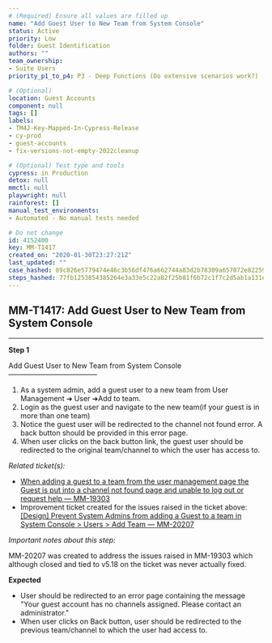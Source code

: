 ```yaml
---
# (Required) Ensure all values are filled up
name: "Add Guest User to New Team from System Console"
status: Active
priority: Low
folder: Guest Identification
authors: ""
team_ownership: 
- Suite Users
priority_p1_to_p4: P3 - Deep Functions (Do extensive scenarios work?)

# (Optional)
location: Guest Accounts
component: null
tags: []
labels: 
- TM4J-Key-Mapped-In-Cypress-Release
- cy-prod
- guest-accounts
- fix-versions-not-empty-2022cleanup

# (Optional) Test type and tools
cypress: in Production
detox: null
mmctl: null
playwright: null
rainforest: []
manual_test_environments: 
- Automated - No manual tests needed

# Do not change
id: 4152400
key: MM-T1417
created_on: "2020-01-30T23:27:21Z"
last_updated: ""
case_hashed: 89c826e5779474e46c3b56df476a662744a83d2b78309a657072e822590275c86acc7ec67d279f816ba2fac48285b87e
steps_hashed: 77fb1253854385264e3a33e5c22a82f25b81f6b72c1f7c2d5ab1a131ef9076041b71ead59f39ec8b95d27a749c50cbd1
---
```


<!-- (Auto-generated) Based on frontmatter's "key" and "name" -->

## MM-T1417: Add Guest User to New Team from System Console

---

**Step 1**

Add Guest User to New Team from System Console\
–––––––––––––––––––––––––

1. As a system admin, add a guest user to a new team from User Management ➜ User ➜Add to team.
2. Login as the guest user and navigate to the new team(if your guest is in more than one team)
3. Notice the guest user will be redirected to the channel not found error. A back button should be provided in this error page.
4. When user clicks on the back button link, the guest user should be redirected to the original team/channel to which the user has access to.

_Related ticket(s):_

- [When adding a guest to a team from the user management page the Guest is put into a channel not found page and unable to log out or request help — MM-19303](https://mattermost.atlassian.net/browse/MM-19303)
- Improvement ticket created for the issues raised in the ticket above: [\[Design\] Prevent System Admins from adding a Guest to a team in System Console > Users > Add Team — MM-20207](https://mattermost.atlassian.net/browse/MM-20207)

_Important notes about this step:_

MM-20207 was created to address the issues raised in MM-19303 which although closed and tied to v5.18 on the ticket was never actually fixed.

**Expected**

- User should be redirected to an error page containing the message "Your guest account has no channels assigned. Please contact an administrator."
- When user clicks on Back button, user should be redirected to the previous team/channel to which the user had access to.
